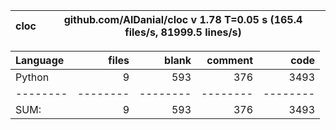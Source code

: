 cloc|github.com/AlDanial/cloc v 1.78  T=0.05 s (165.4 files/s, 81999.5 lines/s)
--- | ---

Language|files|blank|comment|code
:-------|-------:|-------:|-------:|-------:
Python|9|593|376|3493
--------|--------|--------|--------|--------
SUM:|9|593|376|3493
